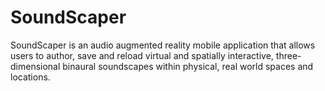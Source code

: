 # SoundScaper
SoundScaper is an audio augmented reality mobile application that allows users to author, save and reload virtual and spatially interactive, three-dimensional binaural soundscapes within physical, real world spaces and locations.
